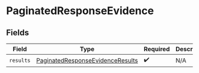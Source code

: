 # PaginatedResponseEvidence


## Fields

| Field                                                                                           | Type                                                                                            | Required                                                                                        | Description                                                                                     |
| ----------------------------------------------------------------------------------------------- | ----------------------------------------------------------------------------------------------- | ----------------------------------------------------------------------------------------------- | ----------------------------------------------------------------------------------------------- |
| `results`                                                                                       | [PaginatedResponseEvidenceResults](../../models/components/PaginatedResponseEvidenceResults.md) | :heavy_check_mark:                                                                              | N/A                                                                                             |